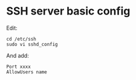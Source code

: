 # SSH server basic config

Edit:
```
cd /etc/ssh
sudo vi sshd_config
```

And add:
```
Port xxxx
AllowUsers name
```
